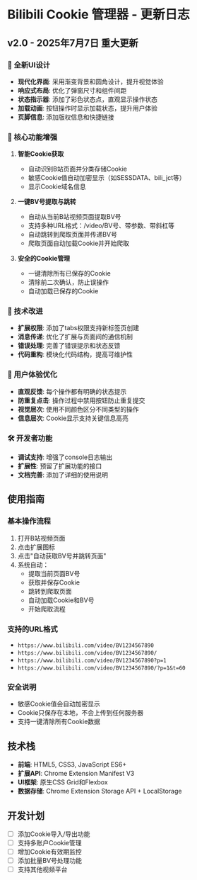 # Bilibili Cookie 管理器 - 更新日志

## v2.0 - 2025年7月7日 重大更新

### 🎨 全新UI设计
- **现代化界面**: 采用渐变背景和圆角设计，提升视觉体验
- **响应式布局**: 优化了弹窗尺寸和组件间距
- **状态指示器**: 添加了彩色状态点，直观显示操作状态
- **加载动画**: 按钮操作时显示加载状态，提升用户体验
- **页脚信息**: 添加版权信息和快捷链接

### 🚀 核心功能增强
1. **智能Cookie获取**
   - 自动识别B站页面并分类存储Cookie
   - 敏感Cookie值自动加密显示（如SESSDATA、bili_jct等）
   - 显示Cookie域名信息

2. **一键BV号提取与跳转**
   - 自动从当前B站视频页面提取BV号
   - 支持多种URL格式：/video/BV号、带参数、带斜杠等
   - 自动跳转到爬取页面并传递BV号
   - 爬取页面自动加载Cookie并开始爬取

3. **安全的Cookie管理**
   - 一键清除所有已保存的Cookie
   - 清除前二次确认，防止误操作
   - 自动加载已保存的Cookie

### 🔧 技术改进
- **扩展权限**: 添加了tabs权限支持新标签页创建
- **消息传递**: 优化了扩展与页面间的通信机制
- **错误处理**: 完善了错误提示和状态反馈
- **代码重构**: 模块化代码结构，提高可维护性

### 📱 用户体验优化
- **直观反馈**: 每个操作都有明确的状态提示
- **防重复点击**: 操作过程中禁用按钮防止重复提交
- **视觉层次**: 使用不同颜色区分不同类型的操作
- **信息层次**: Cookie显示支持关键信息高亮

### 🛠 开发者功能
- **调试支持**: 增强了console日志输出
- **扩展性**: 预留了扩展功能的接口
- **文档完善**: 添加了详细的使用说明

## 使用指南

### 基本操作流程
1. 打开B站视频页面
2. 点击扩展图标
3. 点击"自动获取BV号并跳转页面"
4. 系统自动：
   - 提取当前页面BV号
   - 获取并保存Cookie
   - 跳转到爬取页面
   - 自动加载Cookie和BV号
   - 开始爬取流程

### 支持的URL格式
- `https://www.bilibili.com/video/BV1234567890`
- `https://www.bilibili.com/video/BV1234567890/`
- `https://www.bilibili.com/video/BV1234567890?p=1`
- `https://www.bilibili.com/video/BV1234567890/?p=1&t=60`

### 安全说明
- 敏感Cookie值会自动加密显示
- Cookie只保存在本地，不会上传到任何服务器
- 支持一键清除所有Cookie数据

## 技术栈
- **前端**: HTML5, CSS3, JavaScript ES6+
- **扩展API**: Chrome Extension Manifest V3
- **UI框架**: 原生CSS Grid和Flexbox
- **数据存储**: Chrome Extension Storage API + LocalStorage

## 开发计划
- [ ] 添加Cookie导入/导出功能
- [ ] 支持多账户Cookie管理
- [ ] 增加Cookie有效期监控
- [ ] 添加批量BV号处理功能
- [ ] 支持其他视频平台
